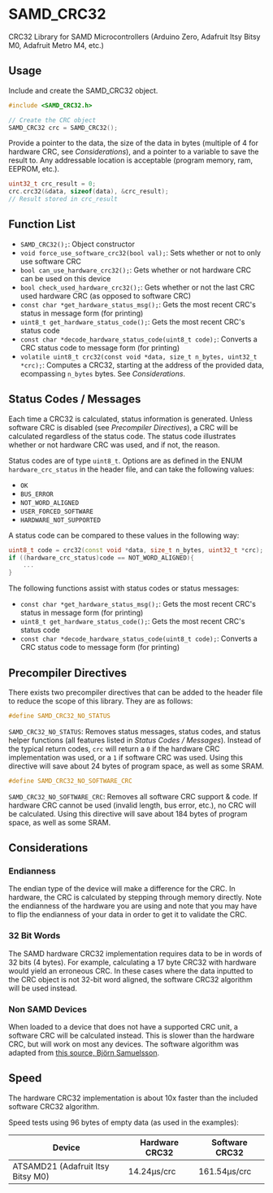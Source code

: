 # SAMD_CRC32
CRC32 Library for SAMD Microcontrollers (Arduino Zero, Adafruit Itsy Bitsy M0, Adafruit Metro M4, etc.)

## Usage

Include and create the SAMD_CRC32 object.
```C++
#include <SAMD_CRC32.h>

// Create the CRC object
SAMD_CRC32 crc = SAMD_CRC32();
```

Provide a pointer to the data, the size of the data in bytes (multiple of 4 for hardware CRC, see *Considerations*), and a pointer to a variable to save the result to. Any addressable location is acceptable (program memory, ram, EEPROM, etc.).
```c++
uint32_t crc_result = 0;
crc.crc32(&data, sizeof(data), &crc_result);
// Result stored in crc_result
```

## Function List
* `SAMD_CRC32();`: Object constructor
* `void force_use_software_crc32(bool val);`: Sets whether or not to only use software CRC
* `bool can_use_hardware_crc32();`: Gets whether or not hardware CRC can be used on this device
* `bool check_used_hardware_crc32();`: Gets whether or not the last CRC used hardware CRC (as opposed to software CRC)
* `const char *get_hardware_status_msg();`: Gets the most recent CRC's status in message form (for printing)
* `uint8_t get_hardware_status_code();`: Gets the most recent CRC's status code
* `const char *decode_hardware_status_code(uint8_t code);`: Converts a CRC status code to message form (for printing)
* `volatile uint8_t crc32(const void *data, size_t n_bytes, uint32_t *crc);`: Computes a CRC32, starting at the address of the provided data, ecompassing `n_bytes` bytes. See *Considerations*.

## Status Codes / Messages
Each time a CRC32 is calculated, status information is generated. Unless software CRC is disabled (see *Precompiler Directives*), a CRC will be calculated regardless of the status code. The status code illustrates whether or not hardware CRC was used, and if not, the reason.

Status codes are of type `uint8_t`. Options are as defined in the ENUM `hardware_crc_status` in the header file, and can take the following values:
* `OK`
* `BUS_ERROR`
* `NOT_WORD_ALIGNED`
* `USER_FORCED_SOFTWARE`
* `HARDWARE_NOT_SUPPORTED`

A status code can be compared to these values in the following way:
```c++
uint8_t code = crc32(const void *data, size_t n_bytes, uint32_t *crc);
if ((hardware_crc_status)code == NOT_WORD_ALIGNED){
    ...
}
```

The following functions assist with status codes or status messages:
* `const char *get_hardware_status_msg();`: Gets the most recent CRC's status in message form (for printing)
* `uint8_t get_hardware_status_code();`: Gets the most recent CRC's status code
* `const char *decode_hardware_status_code(uint8_t code);`: Converts a CRC status code to message form (for printing)

## Precompiler Directives
There exists two precompiler directives that can be added to the header file to reduce the scope of this library. They are as follows:

```c++
#define SAMD_CRC32_NO_STATUS
```
`SAMD_CRC32_NO_STATUS`: Removes status messages, status codes, and status helper functions (all features listed in *Status Codes / Messages*). Instead of the typical return codes, `crc` will return a `0` if the hardware CRC implementation was used, or a `1` if software CRC was used. Using this directive will save about 24 bytes of program space, as well as some SRAM.

```c++
#define SAMD_CRC32_NO_SOFTWARE_CRC
```
`SAMD_CRC32_NO_SOFTWARE_CRC`: Removes all software CRC support & code. If hardware CRC cannot be used (invalid length, bus error, etc.), no CRC will be calculated. Using this directive will save about 184 bytes of program space, as well as some SRAM.

## Considerations

### Endianness
The endian type of the device will make a difference for the CRC. In hardware, the CRC is calculated by stepping through memory directly. Note the endianness of the hardware you are using and note that you may have to flip the endianness of your data in order to get it to validate the CRC.

### 32 Bit Words
The SAMD hardware CRC32 implementation requires data to be in words of 32 bits (4 bytes). For example, calculating a 17 byte CRC32 with hardware would yield an erroneous CRC. In these cases where the data inputted to the CRC object is not 32-bit word aligned, the software CRC32 algorithm will be used instead.

### Non SAMD Devices
When loaded to a device that does not have a supported CRC unit, a software CRC will be calculated instead. This is slower than the hardware CRC, but will work on most any devices. The software algorithm was adapted from [this source, Björn Samuelsson](http://home.thep.lu.se/~bjorn/crc/).

## Speed
The hardware CRC32 implementation is about 10x faster than the included software CRC32 algorithm. 

Speed tests using 96 bytes of empty data (as used in the examples):

Device                            | Hardware CRC32 | Software CRC32
----------------------------------|----------------|---------------
ATSAMD21 (Adafruit Itsy Bitsy M0) | 14.24μs/crc    | 161.54μs/crc
